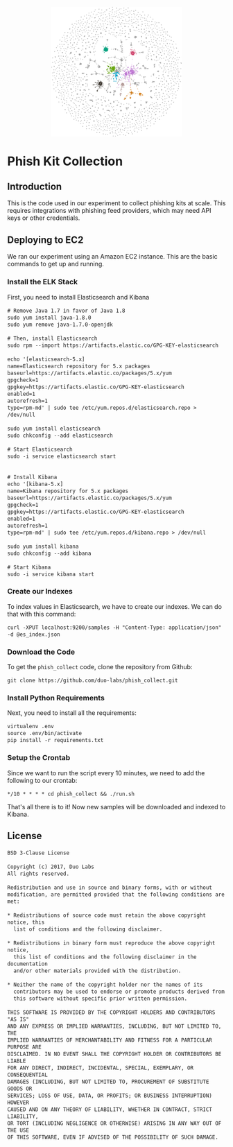 <p align="center"><a href="/docs/full_graph.min.svg"><img src="/docs/full_graph.min.svg" width="300" align="center"></a></p>

# Phish Kit Collection

## Introduction

This is the code used in our experiment to collect phishing kits at scale. This requires integrations with phishing feed providers, which may need API keys or other credentials.

## Deploying to EC2

We ran our experiment using an Amazon EC2 instance. This are the basic commands to get up and running.

### Install the ELK Stack

First, you need to install Elasticsearch and Kibana
```
# Remove Java 1.7 in favor of Java 1.8
sudo yum install java-1.8.0
sudo yum remove java-1.7.0-openjdk

# Then, install Elasticsearch
sudo rpm --import https://artifacts.elastic.co/GPG-KEY-elasticsearch

echo '[elasticsearch-5.x]
name=Elasticsearch repository for 5.x packages
baseurl=https://artifacts.elastic.co/packages/5.x/yum
gpgcheck=1
gpgkey=https://artifacts.elastic.co/GPG-KEY-elasticsearch
enabled=1
autorefresh=1
type=rpm-md' | sudo tee /etc/yum.repos.d/elasticsearch.repo > /dev/null

sudo yum install elasticsearch
sudo chkconfig --add elasticsearch

# Start Elasticsearch
sudo -i service elasticsearch start


# Install Kibana
echo '[kibana-5.x]
name=Kibana repository for 5.x packages
baseurl=https://artifacts.elastic.co/packages/5.x/yum
gpgcheck=1
gpgkey=https://artifacts.elastic.co/GPG-KEY-elasticsearch
enabled=1
autorefresh=1
type=rpm-md' | sudo tee /etc/yum.repos.d/kibana.repo > /dev/null

sudo yum install kibana
sudo chkconfig --add kibana

# Start Kibana
sudo -i service kibana start
```

### Create our Indexes

To index values in Elasticsearch, we have to create our indexes. We can do that with this command:

```
curl -XPUT localhost:9200/samples -H "Content-Type: application/json" -d @es_index.json
```

### Download the Code

To get the `phish_collect` code, clone the repository from Github:

```
git clone https://github.com/duo-labs/phish_collect.git
```

### Install Python Requirements

Next, you need to install all the requirements:

```
virtualenv .env
source .env/bin/activate
pip install -r requirements.txt
```

### Setup the Crontab

Since we want to run the script every 10 minutes, we need to add the following to our crontab:

```
*/10 * * * * cd phish_collect && ./run.sh
```

That's all there is to it! Now new samples will be downloaded and indexed to Kibana.

## License

```
BSD 3-Clause License

Copyright (c) 2017, Duo Labs
All rights reserved.

Redistribution and use in source and binary forms, with or without
modification, are permitted provided that the following conditions are met:

* Redistributions of source code must retain the above copyright notice, this
  list of conditions and the following disclaimer.

* Redistributions in binary form must reproduce the above copyright notice,
  this list of conditions and the following disclaimer in the documentation
  and/or other materials provided with the distribution.

* Neither the name of the copyright holder nor the names of its
  contributors may be used to endorse or promote products derived from
  this software without specific prior written permission.

THIS SOFTWARE IS PROVIDED BY THE COPYRIGHT HOLDERS AND CONTRIBUTORS "AS IS"
AND ANY EXPRESS OR IMPLIED WARRANTIES, INCLUDING, BUT NOT LIMITED TO, THE
IMPLIED WARRANTIES OF MERCHANTABILITY AND FITNESS FOR A PARTICULAR PURPOSE ARE
DISCLAIMED. IN NO EVENT SHALL THE COPYRIGHT HOLDER OR CONTRIBUTORS BE LIABLE
FOR ANY DIRECT, INDIRECT, INCIDENTAL, SPECIAL, EXEMPLARY, OR CONSEQUENTIAL
DAMAGES (INCLUDING, BUT NOT LIMITED TO, PROCUREMENT OF SUBSTITUTE GOODS OR
SERVICES; LOSS OF USE, DATA, OR PROFITS; OR BUSINESS INTERRUPTION) HOWEVER
CAUSED AND ON ANY THEORY OF LIABILITY, WHETHER IN CONTRACT, STRICT LIABILITY,
OR TORT (INCLUDING NEGLIGENCE OR OTHERWISE) ARISING IN ANY WAY OUT OF THE USE
OF THIS SOFTWARE, EVEN IF ADVISED OF THE POSSIBILITY OF SUCH DAMAGE.
```

